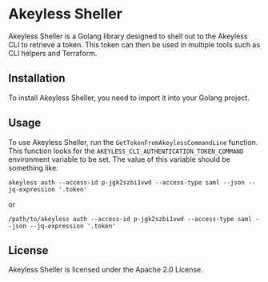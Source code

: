 # Akeyless Sheller

Akeyless Sheller is a Golang library designed to shell out to the Akeyless CLI to retrieve a token. This token can then be used in multiple tools such as CLI helpers and Terraform.

## Installation

To install Akeyless Sheller, you need to import it into your Golang project.

## Usage

To use Akeyless Sheller, run the `GetTokenFromAkeylessCommandLine` function. This function looks for the `AKEYLESS_CLI_AUTHENTICATION_TOKEN_COMMAND` environment variable to be set. The value of this variable should be something like:

```
akeyless auth --access-id p-jgk2szbi1vwd --access-type saml --json --jq-expression '.token'
```

or

```
/path/to/akeyless auth --access-id p-jgk2szbi1vwd --access-type saml --json --jq-expression '.token'
```

## License

Akeyless Sheller is licensed under the Apache 2.0 License.
